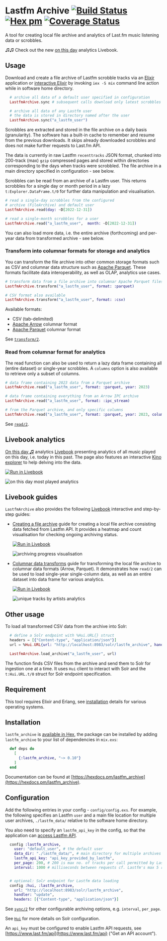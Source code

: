 # Lastfm Archive [![Build Status](https://github.com/boonious/lastfm_archive/actions/workflows/elixir.yml/badge.svg)](https://github.com/boonious/lastfm_archive/actions/workflows/elixir.yml) [![Hex pm](http://img.shields.io/hexpm/v/lastfm_archive.svg?style=flat)](https://hex.pm/packages/lastfm_archive) [![Coverage Status](https://coveralls.io/repos/github/boonious/lastfm_archive/badge.svg)](https://coveralls.io/github/boonious/lastfm_archive?branch=master)

A tool for creating local file archive and analytics of Last.fm music listening data or scrobbles.

♫♫ Check out the new [on this day](#livebook-analytics) analytics Livebook.

## Usage

Download and create a file archive of Lastfm scrobble tracks via an [Elixir](https://elixir-lang.org)
application or [interactive Elixir](https://elixir-lang.org/getting-started/introduction.html#interactive-mode)
by invoking `iex -S mix` command line action while in software home directory.
 
```elixir
  # archive all data of a default user specified in configuration
  LastfmArchive.sync # subsequent calls download only latest scrobbles

  # archive all data of any Lastfm user
  # the data is stored in directory named after the user
  LastfmArchive.sync("a_lastfm_user")
```

Scrobbles are extracted and stored in the file archive on a daily basis (granularity).
The software has a built-in cache to remember and resume from the previous
downloads. It skips already downloaded scrobbles and does not make further 
requests to Last.fm API.

The data is currently in raw Lastfm `recenttracks` JSON format,
chunked into 200-track (max) `gzip` compressed pages and stored within directories
corresponding to the days when tracks were scrobbled. The file archive in a main 
directory specified in configuration - see below.

Scrobbles can be read from an archive of a Lastfm user.
This returns scrobbles for a single day or month period
in a lazy `t:Explorer.DataFrame.t/0` for further data manipulation
and visualisation.

```elixir
# read a single-day scrobbles from the configured
# archive (FileArchive) and default user
LastfmArchive.read(day: ~D[2022-12-31])

# read a single-month scrobbles for a user
LastfmArchive.read("a_lastfm_user",  month: ~D[2022-12-31])
```

You can also load more data, i.e. the entire archive (forthcoming) and per-year data
from transformed archive - see below.

### Transform into columnar formats for storage and analytics
You can transform the file archive into other common storage formats such as CSV and 
columnar data structure such as [Apache Parquet](https://parquet.apache.org). 
These formats facilitate data interoperability, as well as OLAP, analytics use cases.

```elixir
# transform data from a file archive into columnar Apache Parquet files
LastfmArchive.transform("a_lastfm_user", format: :parquet)

# CSV format also available
LastfmArchive.transform("a_lastfm_user", format: :csv)
```

Available formats: 
- CSV (tab-delimited)
- [Apache Arrow](https://arrow.apache.org) columnar format
- [Apache Parquet](https://parquet.apache.org) columnar format

See [`transform/2`](https://hexdocs.pm/lastfm_archive/LastfmArchive.html#transform/2).

### Read from columnar format for analytics

The read function can also be used to return a lazy data frame containing all (entire dataset)
or single-year scrobbles. A `columns` option is also available to retrieve only a subset of columns.

```elixir
# data frame containing 2023 data from a Parquet archive
LastfmArchive.read("a_lastfm_user", format: :parquet, year: 2023)

# data frame containing everything from an Arrow IPC archive
LastfmArchive.read("a_lastfm_user", format: :ipc_stream)

# from the Parquet archive, and only specific columns
LastfmArchive.read("a_lastfm_user", format: :parquet, year: 2023, columns: [:id, :artist, :album])
```

See [`read/2`](https://hexdocs.pm/lastfm_archive/LastfmArchive.html#read/2).

## Livebook analytics

[On this day ♫](https://hexdocs.pm/lastfm_archive/on_this_day.html) analytics [Livebook](https://livebook.dev) presenting
analytics of all music played on this day, i.e. today in this past. The page also features an interactive 
[Kino explorer](https://hexdocs.pm/kino_explorer/Kino.Explorer.html) to help delving into the data.

[![Run in Livebook](https://livebook.dev/badge/v1/blue.svg)](https://livebook.dev/run?url=https%3A%2F%2Fraw.githubusercontent.com%2Fboonious%2Flastfm_archive%2Fmaster%2Flivebook%2Fanalytics%2Fon_this_day.livemd)

![on this day most played analytics](assets/img/livebook_on_this_day_most_played_analytics.png)

## Livebook guides

`LastfmArchive` also provides the following [Livebook](https://livebook.dev) interactive and step-by-step guides: 
  - [Creating a file archive](https://hexdocs.pm/lastfm_archive/archiving.html) guide for creating a local file archive consisting data fetched from Lastfm API. It provides a heatmap and count visualisation for checking ongoing archiving status.

    [![Run in Livebook](https://livebook.dev/badge/v1/blue.svg)](https://livebook.dev/run?url=https%3A%2F%2Fraw.githubusercontent.com%2Fboonious%2Flastfm_archive%2Fmaster%2Flivebook%2Fguides%2Farchiving.livemd)

    ![archiving progress visualisation](assets/img/livebook_heatmap.png)
  - [Columnar data transforms](https://hexdocs.pm/lastfm_archive/transforming.html) guide for transforming the local file archive to columnar data formats (Arrow, Parquet). It demonstrates how `read/2` can be used to load single-year single-column data, as well as an entire dataset into data frame for various analytics. 

    [![Run in Livebook](https://livebook.dev/badge/v1/blue.svg)](https://livebook.dev/run?url=https%3A%2F%2Fraw.githubusercontent.com%2Fboonious%2Flastfm_archive%2Fmaster%2Flivebook%2Fguides%2Ftransforming.livemd)

    ![unique tracks by artists analytics](assets/img/livebook_unique_tracks_analytics.png)   
 
## Other usage
To load all transformed CSV data from the archive into Solr:


```elixir
  # define a Solr endpoint with %Hui.URL{} struct
  headers = [{"Content-type", "application/json"}]
  url = %Hui.URL{url: "http://localhost:8983/solr/lastfm_archive", handler: "update", headers: headers}

  LastfmArchive.load_archive("a_lastfm_user", url)
```

The function finds CSV files from the archive and send them to
Solr for ingestion one at a time. It uses `Hui` client to interact
with Solr and the `t:Hui.URL.t/0` struct for Solr endpoint specification.

## Requirement

This tool requires Elixir and Erlang, see [installation](https://elixir-lang.org/install.html) details
for various operating systems.

## Installation

`lastfm_archive` is [available in Hex](https://hex.pm/packages/lastfm_archive),
the package can be installed by adding `lastfm_archive`
to your list of dependencies in `mix.exs`:

```elixir
  def deps do
    [
      {:lastfm_archive, "~> 0.10"}
    ]
  end
```

Documentation can be found at [https://hexdocs.pm/lastfm_archive](https://hexdocs.pm/lastfm_archive).

## Configuration
Add the following entries in your config - `config/config.exs`. For example,
the following specifies an Lastfm `user` and a main file location for
multiple user archives, `./lastfm_data/` relative to the software home directory.

You also need to specify an `lastfm_api_key` in the config, so that the application can
[access Lastfm API](https://www.last.fm/api/authentication).

```elixir
  config :lastfm_archive,
    user: "default_user", # the default user
    data_dir: "./lastfm_data/", # main directory for multiple archives
    lastfm_api_key: "api_key_provided_by_lastfm",
    per_page: 200, # 200 is max no. of tracks per call permitted by Lastfm API 
    interval: 1000 # milliseconds between requests cf. Lastfm's max 5 reqs/s rate limit


  # optional: Solr endpoint for Lastfm data loading
  config :hui, :lastfm_archive,
    url: "http://localhost:8983/solr/lastfm_archive",
    handler: "update",
    headers: [{"Content-type", "application/json"}]

```

See [`sync/2`](https://hexdocs.pm/lastfm_archive/LastfmArchive.html#sync/2)
for other configurable archiving options, e.g. `interval`, `per_page`.

See [`Hui`](https://hexdocs.pm/hui/readme.html#content) for more details on Solr configuration.

An `api_key` must be configured to enable Lastfm API requests,
see [https://www.last.fm/api](https://www.last.fm/api) ("Get an API account").


